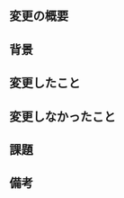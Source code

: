 ## 変更の概要
<!-- 関連するIssueやPRも含める -->

## 背景
<!-- 変更の目的や解決したい課題を説明する -->

## 変更したこと
<!-- 見た目の変更がある場合はスクショ、APIの場合はReq/Resの例があると良い -->

## 変更しなかったこと
<!-- この PR に付随して、わざとやらなかったこと、別の PR でやる予定のことなど -->

## 課題
<!-- 悩んでいる実装など、レビュー者に特に見て貰いたいところ -->

## 備考
